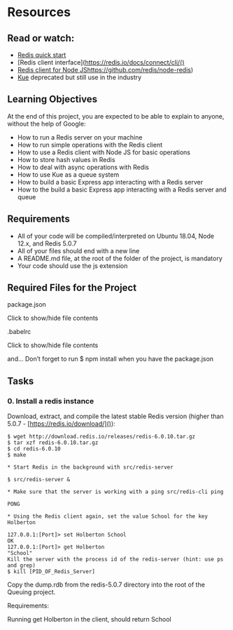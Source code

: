 # Resources
## Read or watch:

* [Redis quick start](https://redis.io/docs/install/install-redis/)
* [Redis client interface](https://redis.io/docs/connect/cli/()
* [Redis client for Node JS]()https://github.com/redis/node-redis)
* [Kue]() deprecated but still use in the industry

## Learning Objectives
At the end of this project, you are expected to be able to explain to anyone, without the help of Google:

* How to run a Redis server on your machine
* How to run simple operations with the Redis client
* How to use a Redis client with Node JS for basic operations
* How to store hash values in Redis
* How to deal with async operations with Redis
* How to use Kue as a queue system
* How to build a basic Express app interacting with a Redis server
* How to the build a basic Express app interacting with a Redis server and queue

## Requirements
* All of your code will be compiled/interpreted on Ubuntu 18.04, Node 12.x, and Redis 5.0.7
* All of your files should end with a new line
* A README.md file, at the root of the folder of the project, is mandatory
* Your code should use the js extension

## Required Files for the Project
package.json

Click to show/hide file contents

.babelrc

Click to show/hide file contents

and…
Don’t forget to run $ npm install when you have the package.json

## Tasks
### 0. Install a redis instance
Download, extract, and compile the latest stable Redis version (higher than 5.0.7 - [https://redis.io/download/]()):

```
$ wget http://download.redis.io/releases/redis-6.0.10.tar.gz
$ tar xzf redis-6.0.10.tar.gz
$ cd redis-6.0.10
$ make
```

    * Start Redis in the background with src/redis-server

```
$ src/redis-server &
```
    * Make sure that the server is working with a ping src/redis-cli ping

```
PONG
```

    * Using the Redis client again, set the value School for the key Holberton

```
127.0.0.1:[Port]> set Holberton School
OK
127.0.0.1:[Port]> get Holberton
"School"
Kill the server with the process id of the redis-server (hint: use ps and grep)
$ kill [PID_OF_Redis_Server]
```
Copy the dump.rdb from the redis-5.0.7 directory into the root of the Queuing project.

Requirements:

Running get Holberton in the client, should return School
